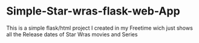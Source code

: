 # Simple-Star-wras-flask-web-App
This is  a simple flask/html project I created in my Freetime wich just shows all the Release dates of Star Wras movies and Series
